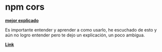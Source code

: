 
# npm cors

[**mejor explicado**](https://www.ionos.es/digitalguide/paginas-web/desarrollo-web/cross-origin-resource-sharing/)

Es importante entender y aprender a como usarlo, he escuchado de esto y aún no logro entender pero te dejo un explicación, un poco ambigua.


[**Link**](https://www.geeksforgeeks.org/use-of-cors-in-node-js/)